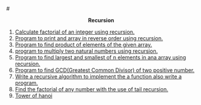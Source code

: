 #**<center>Recursion</center>**

1. [Calculate factorial of an integer using recursion.]()
2. [Program to print and array in reverse order using recursion.]()
3. [Program to find product of elements of the given array.]()
4. [program to multiply two natural numbers using recursion.]()
5. [Program to find largest and smallest of n elements in ana array using recursion.]()
6. [Program to find GCD(Greatest Common Divisor) of two positive number.]()
7. [Write a recursive algorithm to implement the a function also write a program.]()
8. [Find the factorial of any number with the use of tail recursion.]()
9. [Tower of hanoi]()
